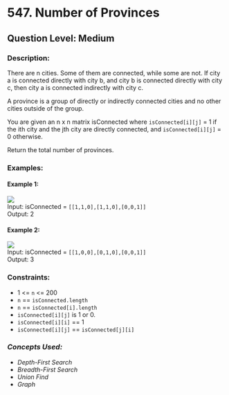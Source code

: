 # 547. Number of Provinces
## Question Level: Medium
### Description:
There are n cities. Some of them are connected, while some are not. If city a is connected directly with city b, and city b is connected directly with city c, then city a is connected indirectly with city c.

A province is a group of directly or indirectly connected cities and no other cities outside of the group.

You are given an n x n matrix isConnected where `isConnected[i][j]` = 1 if the ith city and the jth city are directly connected, and `isConnected[i][j]` = 0 otherwise.

Return the total number of provinces.

### Examples:
#### Example 1:

<img src="https://assets.leetcode.com/uploads/2020/12/24/graph1.jpg"><br>
Input: isConnected = `[[1,1,0],[1,1,0],[0,0,1]]`  
Output: 2
#### Example 2:

<img src="https://assets.leetcode.com/uploads/2020/12/24/graph2.jpg"><br>
Input: isConnected = `[[1,0,0],[0,1,0],[0,0,1]]`  
Output: 3

### Constraints:

- 1 <= `n` <= 200
- `n` == `isConnected.length`
- `n` == `isConnected[i].length`
- `isConnected[i][j]` is 1 or 0.
- `isConnected[i][i]` == 1
- `isConnected[i][j]` == `isConnected[j][i]`

### <i>Concepts Used:
- Depth-First Search
- Breadth-First Search
- Union Find
- Graph</i>